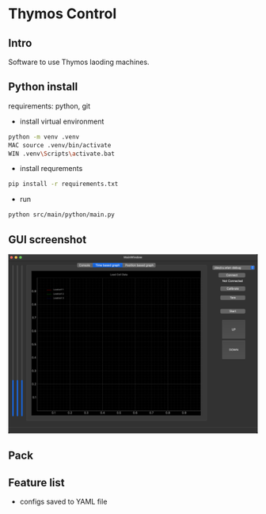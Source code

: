 # Thymos Control

## Intro

Software to use Thymos laoding machines.

## Python install

requirements: python, git

- install virtual environment

```sh
python -m venv .venv
MAC source .venv/bin/activate
WIN .venv\Scripts\activate.bat
```

- install requrements

```sh
pip install -r requirements.txt
```

- run

```sh
python src/main/python/main.py
```

## GUI screenshot

![Thymos Control UI](./GUI.png)

## Pack



## Feature list

- configs saved to YAML file